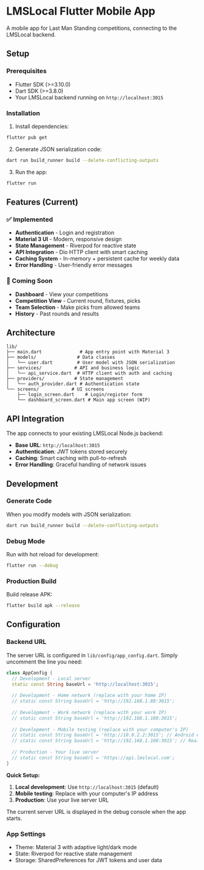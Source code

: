 # LMSLocal Flutter Mobile App

A mobile app for Last Man Standing competitions, connecting to the LMSLocal backend.

## Setup

### Prerequisites
- Flutter SDK (>=3.10.0)
- Dart SDK (>=3.8.0)
- Your LMSLocal backend running on `http://localhost:3015`

### Installation

1. Install dependencies:
```bash
flutter pub get
```

2. Generate JSON serialization code:
```bash
dart run build_runner build --delete-conflicting-outputs
```

3. Run the app:
```bash
flutter run
```

## Features (Current)

### ✅ Implemented
- **Authentication** - Login and registration
- **Material 3 UI** - Modern, responsive design
- **State Management** - Riverpod for reactive state
- **API Integration** - Dio HTTP client with smart caching
- **Caching System** - In-memory + persistent cache for weekly data
- **Error Handling** - User-friendly error messages

### 🚧 Coming Soon
- **Dashboard** - View your competitions
- **Competition View** - Current round, fixtures, picks
- **Team Selection** - Make picks from allowed teams
- **History** - Past rounds and results

## Architecture

```
lib/
├── main.dart              # App entry point with Material 3
├── models/               # Data classes
│   └── user.dart         # User model with JSON serialization
├── services/            # API and business logic
│   └── api_service.dart  # HTTP client with auth and caching
├── providers/           # State management
│   └── auth_provider.dart # Authentication state
└── screens/            # UI screens
    ├── login_screen.dart    # Login/register form
    └── dashboard_screen.dart # Main app screen (WIP)
```

## API Integration

The app connects to your existing LMSLocal Node.js backend:
- **Base URL**: `http://localhost:3015`
- **Authentication**: JWT tokens stored securely
- **Caching**: Smart caching with pull-to-refresh
- **Error Handling**: Graceful handling of network issues

## Development

### Generate Code
When you modify models with JSON serialization:
```bash
dart run build_runner build --delete-conflicting-outputs
```

### Debug Mode
Run with hot reload for development:
```bash
flutter run --debug
```

### Production Build
Build release APK:
```bash
flutter build apk --release
```

## Configuration

### Backend URL
The server URL is configured in `lib/config/app_config.dart`. Simply uncomment the line you need:

```dart
class AppConfig {
  // Development - Local server
  static const String baseUrl = 'http://localhost:3015';
  
  // Development - Home network (replace with your home IP)
  // static const String baseUrl = 'http://192.168.1.88:3015';
  
  // Development - Work network (replace with your work IP)  
  // static const String baseUrl = 'http://192.168.1.108:3015';
  
  // Development - Mobile testing (replace with your computer's IP)
  // static const String baseUrl = 'http://10.0.2.2:3015'; // Android emulator
  // static const String baseUrl = 'http://192.168.1.100:3015'; // Real device
  
  // Production - Your live server
  // static const String baseUrl = 'https://api.lmslocal.com';
}
```

**Quick Setup:**
1. **Local development**: Use `http://localhost:3015` (default)
2. **Mobile testing**: Replace with your computer's IP address
3. **Production**: Use your live server URL

The current server URL is displayed in the debug console when the app starts.

### App Settings
- Theme: Material 3 with adaptive light/dark mode
- State: Riverpod for reactive state management
- Storage: SharedPreferences for JWT tokens and user data